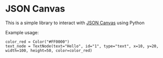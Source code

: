 # JSON Canvas

This is a simple library to interact with [JSON Canvas](https://jsoncanvas.org/) using Python

Example usage:
```
color_red = Color("#FF0000")
text_node = TextNode(text="Hello", id="1", type="text", x=10, y=20, width=100, height=50, color=color_red)
```
